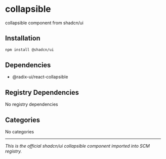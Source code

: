 # collapsible

collapsible component from shadcn/ui

## Installation

```bash
npm install @shadcn/ui
```

## Dependencies

- @radix-ui/react-collapsible

## Registry Dependencies

No registry dependencies

## Categories

No categories

---

*This is the official shadcn/ui collapsible component imported into SCM registry.*
